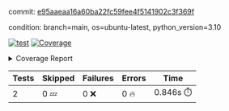 commit: [e95aaeaa16a60ba22fc59fee4f5141902c3f369f](https://github.com/rcmdnk/python-template/tree/e95aaeaa16a60ba22fc59fee4f5141902c3f369f)

condition: branch=main, os=ubuntu-latest, python_version=3.10

[![test](https://github.com/rcmdnk/python-template/actions/workflows/test.yml/badge.svg)](https://github.com/rcmdnk/python-template/actions/runs/8223995101)
<a href="https://github.com/rcmdnk/python-template/blob/e95aaeaa16a60ba22fc59fee4f5141902c3f369f/README.md"><img alt="Coverage" src="https://img.shields.io/badge/Coverage-100%25-brightgreen.svg" /></a><details><summary>Coverage Report </summary><table><tr><th>File</th><th>Stmts</th><th>Miss</th><th>Cover</th></tr><tbody><tr><td><b>TOTAL</b></td><td><b>4</b></td><td><b>0</b></td><td><b>100%</b></td></tr></tbody></table></details>

| Tests | Skipped | Failures | Errors | Time |
| ----- | ------- | -------- | -------- | ------------------ |
| 2 | 0 :zzz: | 0 :x: | 0 :fire: | 0.846s :stopwatch: |

